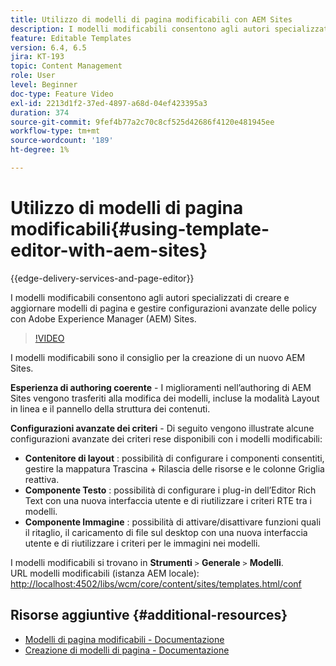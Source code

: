```yaml
---
title: Utilizzo di modelli di pagina modificabili con AEM Sites
description: I modelli modificabili consentono agli autori specializzati di creare e aggiornare modelli di pagina e gestire configurazioni avanzate delle policy con AEM Sites.
feature: Editable Templates
version: 6.4, 6.5
jira: KT-193
topic: Content Management
role: User
level: Beginner
doc-type: Feature Video
exl-id: 2213d1f2-37ed-4897-a68d-04ef423395a3
duration: 374
source-git-commit: 9fef4b77a2c70c8cf525d42686f4120e481945ee
workflow-type: tm+mt
source-wordcount: '189'
ht-degree: 1%

---
```


# Utilizzo di modelli di pagina modificabili{#using-template-editor-with-aem-sites}

{{edge-delivery-services-and-page-editor}}

I modelli modificabili consentono agli autori specializzati di creare e aggiornare modelli di pagina e gestire configurazioni avanzate delle policy con Adobe Experience Manager (AEM) Sites.

>[!VIDEO](https://video.tv.adobe.com/v/326784?quality=12&learn=on)

I modelli modificabili sono il consiglio per la creazione di un nuovo AEM Sites.

**Esperienza di authoring coerente** - I miglioramenti nell’authoring di AEM Sites vengono trasferiti alla modifica dei modelli, incluse la modalità Layout in linea e il pannello della struttura dei contenuti.

**Configurazioni avanzate dei criteri** - Di seguito vengono illustrate alcune configurazioni avanzate dei criteri rese disponibili con i modelli modificabili:

* **Contenitore di layout** : possibilità di configurare i componenti consentiti, gestire la mappatura Trascina + Rilascia delle risorse e le colonne Griglia reattiva.
* **Componente Testo** : possibilità di configurare i plug-in dell’Editor Rich Text con una nuova interfaccia utente e di riutilizzare i criteri RTE tra i modelli.
* **Componente Immagine** : possibilità di attivare/disattivare funzioni quali il ritaglio, il caricamento di file sul desktop con una nuova interfaccia utente e di riutilizzare i criteri per le immagini nei modelli.

I modelli modificabili si trovano in **Strumenti** `>` **Generale** `>` **Modelli**.\
URL modelli modificabili (istanza AEM locale): [http://localhost:4502/libs/wcm/core/content/sites/templates.html/conf](http://localhost:4502/libs/wcm/core/content/sites/templates.html/conf)

## Risorse aggiuntive {#additional-resources}

* [Modelli di pagina modificabili - Documentazione](https://experienceleague.adobe.com/docs/experience-manager-65/developing/platform/templates/page-templates-editable.html?lang=it)
* [Creazione di modelli di pagina - Documentazione](https://experienceleague.adobe.com/docs/experience-manager-65/authoring/siteandpage/templates.html)
